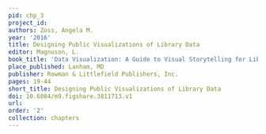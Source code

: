 ```yaml
---
pid: chp_3
project_id: 
authors: Zoss, Angela M.
year: '2016'
title: Designing Public Visualizations of Library Data
editor: Magnuson, L.
book_title: 'Data Visualization: A Guide to Visual Storytelling for Librarians'
place_published: Lanham, MD
publisher: Rowman & Littlefield Publishers, Inc.
pages: 19-44
short_title: Designing Public Visualizations of Library Data
doi: 10.6084/m9.figshare.3811713.v1
url: 
order: '2'
collection: chapters
---
```

